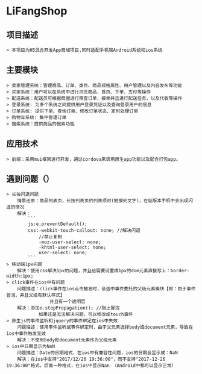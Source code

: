 # LiFangShop
## 项目描述
	> 本项目为H5混合开发App商城项目,同时适配手机端Android系统和ios系统
## 主要模块
	> 卖家管理系统：管理商品、订单、类目、商品规格属性、用户管理以及内容发布等功能
	> 买家系统：用户可以在系统中进行浏览商品、首页、下单、支付等操作
	> 配送系统：配送员可根据商圈进行筛查订单，接单并且进行配送任务，以及代收等操作
	> 登录系统: 为多个系统之间提供用户登录凭证以及查询登录用户的信息
	> 订单系统: 提供下单、查询订单、修改订单状态、定时处理订单
	> 购物车系统: 集中管理订单
	> 搜索系统：提供商品的搜索功能
## 应用技术
	> 前端：采用mui框架进行开发，通过cordova来调用原生app功能以及配合打包app。
## 遇到问题（）
	> 长按闪退问题
		情景还原：商品列表页，长按列表页的列表项时(触摸到文字)，在低版本手机中会出现闪退的情况
		解决：
			```
			js:e.preventDefault();
			css:-webkit-touch-callout: none; //解决闪退
				//禁止复制
				-moz-user-select: none;
				-khtml-user-select: none;
				user-select: none;
			```
	> 移动端1px问题
		解决：使用css解决1px的问题，并且给需要设置成1px的dom元素直接写上：border-width:1px;
	> click事件在ios中有问题
		问题描述：click事件在ios点击触发时，会选中事件委托的父级元素模块【即：由于事件冒泡，并且父级有默认样式】
					并且有一个透明层
		解决：添加e.stopPropagation(); //阻止冒泡
				如果还是无法解决问题，可以修改成touch事件
	> 原生js的事件监听和jquery的事件绑定在ios中失效
		问题描述：使用事件监听或事件绑定时，由于父元素选择body或document元素，导致在ios中事件触发无效
		解决：不使用body和document元素作为父级元素
	> ios中日期显示为NaN
		问题描述：Date的日期格式，在ios中有兼容性问题，ios的日期会显示成：NaN
		解决：在ios中支持"2017/12/26 19:36:00"，而不支持"2017-12-26 19:36:00"格式，后面一种格式，在ios中显示Nan （Android中都可以显示正常）
	


